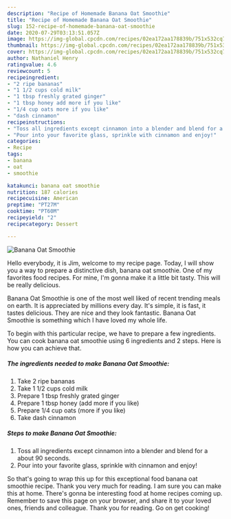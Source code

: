 ```yaml
---
description: "Recipe of Homemade Banana Oat Smoothie"
title: "Recipe of Homemade Banana Oat Smoothie"
slug: 152-recipe-of-homemade-banana-oat-smoothie
date: 2020-07-29T03:13:51.057Z
image: https://img-global.cpcdn.com/recipes/02ea172aa178839b/751x532cq70/banana-oat-smoothie-recipe-main-photo.jpg
thumbnail: https://img-global.cpcdn.com/recipes/02ea172aa178839b/751x532cq70/banana-oat-smoothie-recipe-main-photo.jpg
cover: https://img-global.cpcdn.com/recipes/02ea172aa178839b/751x532cq70/banana-oat-smoothie-recipe-main-photo.jpg
author: Nathaniel Henry
ratingvalue: 4.6
reviewcount: 5
recipeingredient:
- "2 ripe bananas"
- "1 1/2 cups cold milk"
- "1 tbsp freshly grated ginger"
- "1 tbsp honey add more if you like"
- "1/4 cup oats more if you like"
- "dash cinnamon"
recipeinstructions:
- "Toss all ingredients except cinnamon into a blender and blend for a about 90 seconds."
- "Pour into your favorite glass, sprinkle with cinnamon and enjoy!"
categories:
- Recipe
tags:
- banana
- oat
- smoothie

katakunci: banana oat smoothie 
nutrition: 187 calories
recipecuisine: American
preptime: "PT27M"
cooktime: "PT60M"
recipeyield: "2"
recipecategory: Dessert

---
```



![Banana Oat Smoothie](https://img-global.cpcdn.com/recipes/02ea172aa178839b/751x532cq70/banana-oat-smoothie-recipe-main-photo.jpg)

Hello everybody, it is Jim, welcome to my recipe page. Today, I will show you a way to prepare a distinctive dish, banana oat smoothie. One of my favorites food recipes. For mine, I'm gonna make it a little bit tasty. This will be really delicious.



Banana Oat Smoothie is one of the most well liked of recent trending meals on earth. It is appreciated by millions every day. It's simple, it is fast, it tastes delicious. They are nice and they look fantastic. Banana Oat Smoothie is something which I have loved my whole life.


To begin with this particular recipe, we have to prepare a few ingredients. You can cook banana oat smoothie using 6 ingredients and 2 steps. Here is how you can achieve that.

##### The ingredients needed to make Banana Oat Smoothie:

1. Take 2 ripe bananas
1. Take 1 1/2 cups cold milk
1. Prepare 1 tbsp freshly grated ginger
1. Prepare 1 tbsp honey (add more if you like)
1. Prepare 1/4 cup oats (more if you like)
1. Take dash cinnamon




##### Steps to make Banana Oat Smoothie:

1. Toss all ingredients except cinnamon into a blender and blend for a about 90 seconds.
1. Pour into your favorite glass, sprinkle with cinnamon and enjoy!




So that's going to wrap this up for this exceptional food banana oat smoothie recipe. Thank you very much for reading. I am sure you can make this at home. There's gonna be interesting food at home recipes coming up. Remember to save this page on your browser, and share it to your loved ones, friends and colleague. Thank you for reading. Go on get cooking!
